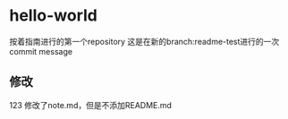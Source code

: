 # hello-world
按着指南进行的第一个repository
这是在新的branch:readme-test进行的一次 commit message

## 修改
123
修改了note.md，但是不添加README.md
